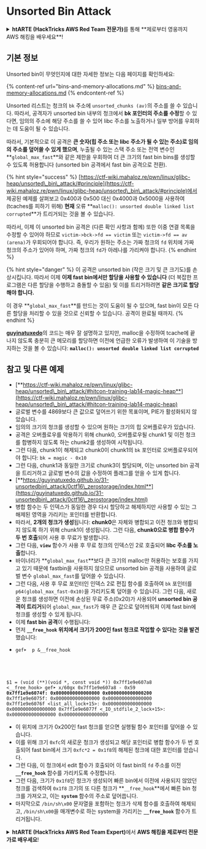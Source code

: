 # Unsorted Bin Attack

<details>

<summary><strong>htARTE (HackTricks AWS Red Team 전문가)</strong>를 통해 **제로부터 영웅까지 AWS 해킹을 배우세요**!</summary>

HackTricks를 지원하는 다른 방법:

* **회사가 HackTricks에 광고되길 원하거나 HackTricks를 PDF로 다운로드**하려면 [**구독 요금제**](https://github.com/sponsors/carlospolop)를 확인하세요!
* [**공식 PEASS & HackTricks 스왜그**](https://peass.creator-spring.com)를 얻으세요
* [**The PEASS Family**](https://opensea.io/collection/the-peass-family)를 발견하세요, 당사의 독점 [**NFTs**](https://opensea.io/collection/the-peass-family) 컬렉션
* **💬 [Discord 그룹](https://discord.gg/hRep4RUj7f)** 또는 [텔레그램 그룹](https://t.me/peass)에 **가입**하거나 **트위터** 🐦 [**@hacktricks\_live**](https://twitter.com/hacktricks\_live)**를 팔로우**하세요.
* **HackTricks** 및 **HackTricks Cloud** github 저장소로 **PR 제출**하여 해킹 트릭을 공유하세요.

</details>

## 기본 정보

Unsorted bin이 무엇인지에 대한 자세한 정보는 다음 페이지를 확인하세요:

{% content-ref url="bins-and-memory-allocations.md" %}
[bins-and-memory-allocations.md](bins-and-memory-allocations.md)
{% endcontent-ref %}

Unsorted 리스트는 청크의 `bk` 주소에 `unsorted_chunks (av)`의 주소를 쓸 수 있습니다. 따라서, 공격자가 unsorted bin 내부의 청크에서 **bk 포인터의 주소를 수정**할 수 있다면, 임의의 주소에 해당 주소를 쓸 수 있어 libc 주소를 노출하거나 일부 방어를 우회하는 데 도움이 될 수 있습니다.

따라서, 기본적으로 이 공격은 **큰 숫자(힙 주소 또는 libc 주소가 될 수 있는 주소)로 임의의 주소를 덮어쓸 수 있게 했으며**, 누출될 수 있는 스택 주소 또는 전역 변수인 **`global_max_fast`**와 같은 제한을 우회하여 더 큰 크기의 fast bin bins를 생성할 수 있도록 허용합니다 (unsorted bin 공격에서 fast bin 공격으로 전환).

{% hint style="success" %}
[https://ctf-wiki.mahaloz.re/pwn/linux/glibc-heap/unsorted\_bin\_attack/#principle](https://ctf-wiki.mahaloz.re/pwn/linux/glibc-heap/unsorted\_bin\_attack/#principle)에서 제공된 예제를 살펴보고 0x400과 0x500 대신 0x4000과 0x5000을 사용하여 (tcaches를 피하기 위해) **현재** 오류 **`malloc(): unsorted double linked list corrupted`**가 트리거되는 것을 볼 수 있습니다.

따라서, 이제 이 unsorted bin 공격은 (다른 확인 사항과 함께) 또한 이중 연결 목록을 수정할 수 있어야 하므로 `victim->bck->fd == victim` 또는 `victim->fd == av (arena)`가 우회되어야 합니다. 즉, 우리가 원하는 주소는 가짜 청크의 `fd` 위치에 가짜 청크의 주소가 있어야 하며, 가짜 청크의 `fd`가 아레나를 가리켜야 합니다.
{% endhint %}

{% hint style="danger" %}
이 공격은 unsorted bin (작은 크기 및 큰 크기도)를 손상시킵니다. 따라서 이제 **이제 fast bin에서만 할당을 사용할 수 있습니다** (더 복잡한 프로그램은 다른 할당을 수행하고 충돌할 수 있음) 및 이를 트리거하려면 **같은 크기로 할당해야 합니다.**

이 경우 **`global_max_fast`**를 만드는 것이 도움이 될 수 있으며, fast bin이 모든 다른 할당을 처리할 수 있을 것으로 신뢰할 수 있습니다. 공격이 완료될 때까지.
{% endhint %}

[**guyinatuxedo**](https://guyinatuxedo.github.io/31-unsortedbin\_attack/unsorted\_explanation/index.html)의 코드는 매우 잘 설명하고 있지만, malloc을 수정하여 tcache에 끝나지 않도록 충분히 큰 메모리를 할당하면 이전에 언급한 오류가 발생하여 이 기술을 방지하는 것을 볼 수 있습니다: **`malloc(): unsorted double linked list corrupted`**

## 참고 및 다른 예제

* [**https://ctf-wiki.mahaloz.re/pwn/linux/glibc-heap/unsorted\_bin\_attack/#hitcon-training-lab14-magic-heap**](https://ctf-wiki.mahaloz.re/pwn/linux/glibc-heap/unsorted\_bin\_attack/#hitcon-training-lab14-magic-heap)
* 글로벌 변수를 4869보다 큰 값으로 덮어쓰기 위한 목표이며, PIE가 활성화되지 않았습니다.
* 임의의 크기의 청크를 생성할 수 있으며 원하는 크기의 힙 오버플로우가 있습니다.
* 공격은 오버플로우를 악용하기 위해 chunk0, 오버플로우될 chunk1 및 이전 청크를 합병하지 않도록 하는 chunk2를 생성하여 시작됩니다.
* 그런 다음, chunk1이 해제되고 chunk0이 chunk1의 `bk` 포인터로 오버플로우되어야 합니다: `bk = magic - 0x10`
* 그런 다음, chunk1과 동일한 크기로 chunk3이 할당되며, 이는 unsorted bin 공격을 트리거하고 글로벌 변수의 값을 수정하여 플래그를 얻을 수 있게 합니다.
* [**https://guyinatuxedo.github.io/31-unsortedbin\_attack/0ctf16\_zerostorage/index.html**](https://guyinatuxedo.github.io/31-unsortedbin\_attack/0ctf16\_zerostorage/index.html)
* 병합 함수는 두 인덱스가 동일한 경우 다시 할당하고 해제하지만 사용할 수 있는 그 해제된 영역을 가리키는 포인터를 반환합니다.
* 따라서, **2개의 청크가 생성**됩니다: **chunk0**은 자체와 병합되고 이전 청크와 병합되지 않도록 하기 위해 chunk1이 생성됩니다. 그런 다음, **chunk0으로 병합 함수가 두 번 호출**되어 사용 후 무료가 발생합니다.
* 그런 다음, **`view`** 함수가 사용 후 무료 청크의 인덱스인 2로 호출되어 **libc 주소를 노출**합니다.
* 바이너리가 **`global_max_fast`**보다 큰 크기의 malloc만 허용하는 보호를 가지고 있기 때문에 fastbin을 사용하지 않으므로 unsorted bin 공격을 사용하여 글로벌 변수 `global_max_fast`를 덮어쓸 수 있습니다.
* 그런 다음, 사용 후 무료 포인터인 인덱스 2로 편집 함수를 호출하여 `bk` 포인터를 `p64(global_max_fast-0x10)`을 가리키도록 덮어쓸 수 있습니다. 그런 다음, 새로운 청크를 생성하면 이전에 손상된 무료 주소(0x20)가 사용되어 **unsorted bin 공격이 트리거**되어 `global_max_fast`가 매우 큰 값으로 덮어씌워져 이제 fast bin에 청크를 생성할 수 있게 됩니다.
* 이제 **fast bin 공격**이 수행됩니다:
* 먼저 **`__free_hook` 위치에서 크기가 200인 fast 청크로 작업할 수 있다는 것을 발견**했습니다:
* <pre class="language-c"><code class="lang-c">gef➤  p &#x26;__free_hook
$1 = (void (**)(void *, const void *)) 0x7ff1e9e607a8 &#x3C;__free_hook>
gef➤  x/60gx 0x7ff1e9e607a8 - 0x59
<strong>0x7ff1e9e6074f: 0x0000000000000000      0x0000000000000200
</strong>0x7ff1e9e6075f: 0x0000000000000000      0x0000000000000000
0x7ff1e9e6076f &#x3C;list_all_lock+15>:      0x0000000000000000      0x0000000000000000
0x7ff1e9e6077f &#x3C;_IO_stdfile_2_lock+15>: 0x0000000000000000      0x0000000000000000
</code></pre>
* 이 위치에 크기가 0x200인 fast 청크를 얻으면 실행될 함수 포인터를 덮어쓸 수 있습니다.
* 이를 위해 크기 `0xfc`의 새로운 청크가 생성되고 해당 포인터로 병합 함수가 두 번 호출되어 fast bin에서 크기 `0xfc*2 = 0x1f8`의 해제된 청크에 대한 포인터를 얻습니다.
* 그런 다음, 이 청크에서 edit 함수가 호출되어 이 fast bin의 `fd` 주소를 이전 **`__free_hook`** 함수를 가리키도록 수정합니다.
* 그런 다음, 크기가 `0x1f8`인 청크가 생성되어 빠른 bin에서 이전에 사용되지 않았던 청크를 검색하여 `0x1f8` 크기의 또 다른 청크가 **`__free_hook`**에서 빠른 bin 청크를 가져오고, 이는 **`system`** 함수의 주소로 덮어씁니다.
* 마지막으로 `/bin/sh\x00` 문자열을 포함하는 청크가 삭제 함수를 호출하여 해제되고, `/bin/sh\x00`을 매개변수로 하는 system을 가리키는 **`__free_hook`** 함수가 트리거됩니다.

<details>

<summary><strong>htARTE (HackTricks AWS Red Team Expert)</strong>에서 <strong>AWS 해킹을 제로부터 전문가로 배우세요</strong>!</summary>

HackTricks를 지원하는 다른 방법:

* **회사가 HackTricks에 광고되길 원하거나 PDF로 HackTricks를 다운로드하고 싶다면** [**SUBSCRIPTION PLANS**](https://github.com/sponsors/carlospolop)를 확인하세요!
* [**공식 PEASS & HackTricks 스왜그**](https://peass.creator-spring.com)를 구매하세요
* [**The PEASS Family**](https://opensea.io/collection/the-peass-family)를 발견하세요, 당사의 독점 [**NFTs**](https://opensea.io/collection/the-peass-family) 컬렉션
* 💬 **Discord 그룹**에 가입하거나 [**텔레그램 그룹**](https://t.me/peass)에 가입하거나 **트위터** 🐦 [**@hacktricks\_live**](https://twitter.com/hacktricks\_live)를 팔로우하세요.
* **HackTricks** 및 **HackTricks Cloud** github 저장소에 PR을 제출하여 해킹 트릭을 공유하세요.

</details>
